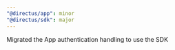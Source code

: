 ```yaml
---
"@directus/app": minor
"@directus/sdk": major
---
```


Migrated the App authentication handling to use the SDK
